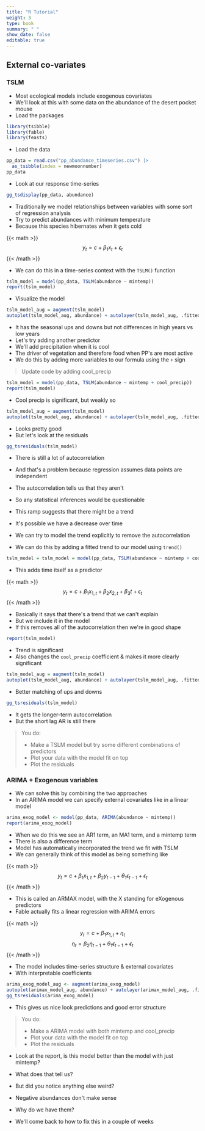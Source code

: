 ```yaml
---
title: "R Tutorial"
weight: 3
type: book
summary: " "
show_date: false
editable: true
---
```


## External co-variates

### TSLM

* Most ecological models include exogenous covariates
* We'll look at this with some data on the abundance of the desert pocket mouse
* Load the packages

```r
library(tsibble)
library(fable)
library(feasts)
```

* Load the data

```r
pp_data = read.csv("pp_abundance_timeseries.csv") |>
  as_tsibble(index = newmoonnumber)
pp_data
```

* Look at our response time-series

```r
gg_tsdisplay(pp_data, abundance)
```

* Traditionally we model relationships between variables with some sort of regression analysis
* Try to predict abundances with minimum temperature
* Because this species hibernates when it gets cold

{{< math >}}
$$y_t = c + \beta_1 x_t + \epsilon_t$$
{{< /math >}}


* We can do this in a time-series context with the `TSLM()` function

```r
tslm_model = model(pp_data, TSLM(abundance ~ mintemp))
report(tslm_model)
```

* Visualize the model

```r
tslm_model_aug = augment(tslm_model)
autoplot(tslm_model_aug, abundance) + autolayer(tslm_model_aug, .fitted, color = "orange")
```

* It has the seasonal ups and downs but not differences in high years vs low years
* Let's try adding another predictor
* We'll add precipitation when it is cool
* The driver of vegetation and therefore food when PP's are most active
* We do this by adding more variables to our formula using the `+` sign

> Update code by adding cool_precip

```r
tslm_model = model(pp_data, TSLM(abundance ~ mintemp + cool_precip))
report(tslm_model)
```

* Cool precip is significant, but weakly so

```r
tslm_model_aug = augment(tslm_model)
autoplot(tslm_model_aug, abundance) + autolayer(tslm_model_aug, .fitted, color = "orange")
```

* Looks pretty good
* But let's look at the residuals

```r
gg_tsresiduals(tslm_model)
```

* There is still a lot of autocorrelation
* And that's a problem because regression assumes data points are independent
* The autocorrelation tells us that they aren't
* So any statistical inferences would be questionable
* This ramp suggests that there might be a trend
* It's possible we have a decrease over time

* We can try to model the trend explicitly to remove the autocorrelation
* We can do this by adding a fitted trend to our model using `trend()`

```r
tslm_model = tslm_model = model(pp_data, TSLM(abundance ~ mintemp + cool_precip + trend()))
```

* This adds time itself as a predictor

{{< math >}}
$$y_t = c + \beta_1 x_{1,t} + \beta_2 x_{2,t} + \beta_3 t +  \epsilon_t$$
{{< /math >}}

* Basically it says that there's a trend that we can't explain
* But we include it in the model
* If this removes all of the autocorrelation then we're in good shape

```r
report(tslm_model)
```

* Trend is significant
* Also changes the `cool_precip` coefficient & makes it more clearly significant

```r
tslm_model_aug = augment(tslm_model)
autoplot(tslm_model_aug, abundance) + autolayer(tslm_model_aug, .fitted, color = "orange")
```

* Better matching of ups and downs

```r
gg_tsresiduals(tslm_model)
```

* It gets the longer-term autocorrelation
* But the short lag AR is still there 

> You do:
> * Make a TSLM model but try some different combinations of predictors
> * Plot your data with the model fit on top
> * Plot the residuals


### ARIMA + Exogenous variables

* We can solve this by combining the two approaches
* In an ARIMA model we can specify external covariates like in a linear model

```r
arima_exog_model <- model(pp_data, ARIMA(abundance ~ mintemp))
report(arima_exog_model)
```

* When we do this we see an AR1 term, an MA1 term, and a mintemp term
* There is also a difference term
* Model has automatically incorporated the trend we fit with TSLM
* We can generally think of this model as being something like

{{< math >}}
$$y_t = c + \beta_1 x_{1,t} + \beta_2 y_{t-1} + \theta_1 \epsilon_{t-1} + \epsilon_t$$
{{< /math >}}

* This is called an ARMAX model, with the X standing for eXogenous predictors
* Fable actually fits a linear regression with ARIMA errors

{{< math >}}
$$y_t = c + \beta_1 x_{1,t} + \eta_t$$
$$\eta_t = \beta_2 \eta_{t-1} + \theta_1 \epsilon_{t-1} + \epsilon_t$$
{{< /math >}}

* The model includes time-series structure & external covariates
* With interpretable coefficients

```r
arima_exog_model_aug <- augment(arima_exog_model)
autoplot(arimax_model_aug, abundance) + autolayer(arimax_model_aug, .fitted, color = "orange")
gg_tsresiduals(arima_exog_model)
```

* This gives us nice look predictions and good error structure

> You do:
> * Make a ARIMA model with both mintemp and cool_precip
> * Plot your data with the model fit on top
> * Plot the residuals

* Look at the report, is this model better than the model with just mintemp?
* What does that tell us?

* But did you notice anything else weird?
* Negative abundances don't make sense
* Why do we have them?
* We'll come back to how to fix this in a couple of weeks
